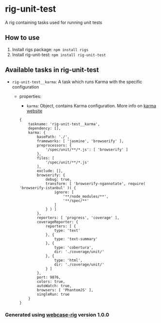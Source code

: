 # rig-unit-test
A rig containing tasks used for running unit tests

## How to use
1. Install rigs package: `npm install rigs`
2. Install rig-unit-test: `npm install rig-unit-test`

## Available tasks in rig-unit-test
- `rig-unit-test__karma`: A task which runs Karma with the specific configuration
  - properties:
    - `karma`: Object, contains Karma configuration. More info on [karma website](https://karma-runner.github.io/0.13/index.html)

    ```
    {
        taskname: 'rig-unit-test__karma',
        dependency: [],
        karma: {
            basePath: './',
            frameworks: [ 'jasmine', 'browserify' ],
            preprocessors: {
                '/spec/unit/**/*.js': [ 'browserify' ]
            },
            files: [
                '/spec/unit/**/*.js'
            ],
            exclude: [],
            browserify: {
                debug: true,
                transform: [ 'browserify-ngannotate', require( 'browserify-istanbul' )( {
                    ignore: [
                        '**/node_modules/**',
                        '**/spec/**'
                    ]
                } ) ]
            },
            reporters: [ 'progress', 'coverage' ],
            coverageReporter: {
                reporters: [ {
                    type: 'text'
                }, {
                    type: 'text-summary'
                }, {
                    type: 'cobertura',
                    dir: './coverage/unit/'
                }, {
                    type: 'html',
                    dir: './coverage/unit/'
                } ]
            },
            port: 9876,
            colors: true,
            autoWatch: true,
            browsers: [ 'PhantomJS' ],
            singleRun: true
        }
    }
    ```

### Generated using [webcase-rig](https://www.npmjs.com/package/webcase-rig) version 1.0.0
